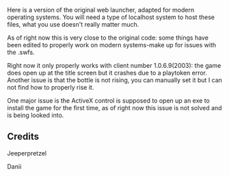Here is a version of the original web launcher, adapted for modern operating systems.
You will need a type of localhost system to host these files, what you use doesn't really matter much. 

As of right now this is very close to the original code: some things have been edited to properly work on modern systems-make up for issues with the .swfs.

Right now it only properly works with client number 1.0.6.9(2003): the game does open up at the title screen but it crashes due to a playtoken error. Another issue is that the bottle is not rising, you can manually set it but I can not find how to properly rise it.

One major issue is the ActiveX control is supposed to open up an exe to install the game for the first time, as of right now this issue is not solved and is being looked into.

## Credits

Jeeperpretzel

Danii
